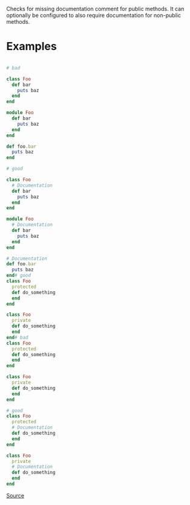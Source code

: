 
Checks for missing documentation comment for public methods.
It can optionally be configured to also require documentation for
non-public methods.

# Examples

```ruby

# bad

class Foo
  def bar
    puts baz
  end
end

module Foo
  def bar
    puts baz
  end
end

def foo.bar
  puts baz
end

# good

class Foo
  # Documentation
  def bar
    puts baz
  end
end

module Foo
  # Documentation
  def bar
    puts baz
  end
end

# Documentation
def foo.bar
  puts baz
end# good
class Foo
  protected
  def do_something
  end
end

class Foo
  private
  def do_something
  end
end# bad
class Foo
  protected
  def do_something
  end
end

class Foo
  private
  def do_something
  end
end

# good
class Foo
  protected
  # Documentation
  def do_something
  end
end

class Foo
  private
  # Documentation
  def do_something
  end
end
```

[Source](http://www.rubydoc.info/gems/rubocop/RuboCop/Cop/Style/DocumentationMethod)